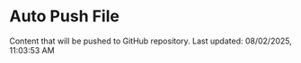 # Auto Push File

Content that will be pushed to GitHub repository.
Last updated: 08/02/2025, 11:03:53 AM